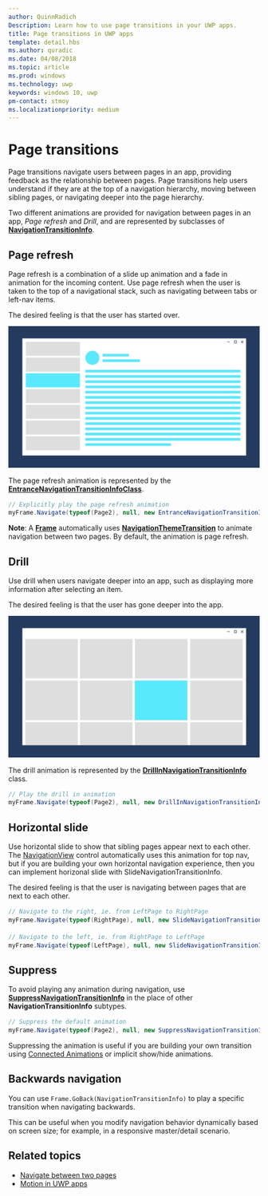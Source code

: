 ```yaml
---
author: QuinnRadich
Description: Learn how to use page transitions in your UWP apps.
title: Page transitions in UWP apps
template: detail.hbs
ms.author: quradic
ms.date: 04/08/2018
ms.topic: article
ms.prod: windows
ms.technology: uwp
keywords: windows 10, uwp
pm-contact: stmoy
ms.localizationpriority: medium
---
```


# Page transitions

Page transitions navigate users between pages in an app, providing feedback as the relationship between pages. Page transitions help users understand if they are at the top of a navigation hierarchy, moving between sibling pages, or navigating deeper into the page hierarchy.

Two different animations are provided for navigation between pages in an app, *Page refresh* and *Drill*, and are represented by subclasses of [**NavigationTransitionInfo**](https://docs.microsoft.com/uwp/api/windows.ui.xaml.media.animation.navigationtransitioninfo).

## Page refresh

Page refresh is a combination of a slide up animation and a fade in animation for the incoming content. Use page refresh when the user is taken to the top of a navigational stack, such as navigating between tabs or left-nav items.

The desired feeling is that the user has started over.

![page refresh animation](images/page-refresh.gif)

The page refresh animation is represented by the [**EntranceNavigationTransitionInfoClass**](https://docs.microsoft.com/uwp/api/windows.ui.xaml.media.animation.entrancenavigationtransitioninfo).

```csharp
// Explicitly play the page refresh animation
myFrame.Navigate(typeof(Page2), null, new EntranceNavigationTransitionInfo());

```

**Note**: A [**Frame**](https://docs.microsoft.com/uwp/api/windows.ui.xaml.controls.frame) automatically uses [**NavigationThemeTransition**](https://docs.microsoft.com/uwp/api/windows.ui.xaml.media.animation.navigationthemetransition) to animate navigation between two pages. By default, the animation is page refresh.

## Drill

Use drill when users navigate deeper into an app, such as displaying more information after selecting an item.

The desired feeling is that the user has gone deeper into the app.

![drill animation](images/drill.gif)

The drill animation is represented by the [**DrillInNavigationTransitionInfo**](https://docs.microsoft.com/uwp/api/windows.ui.xaml.media.animation.drillinnavigationtransitioninfo) class.

```csharp
// Play the drill in animation
myFrame.Navigate(typeof(Page2), null, new DrillInNavigationTransitionInfo());
```

## Horizontal slide

Use horizontal slide to show that sibling pages appear next to each other. The [NavigationView](../controls-and-patterns/navigationview.md) control automatically uses this animation for top nav, but if you are building your own horizontal navigation experience, then you can implement horizonal slide with SlideNavigationTransitionInfo.

The desired feeling is that the user is navigating between pages that are next to each other. 

```csharp
// Navigate to the right, ie. from LeftPage to RightPage
myFrame.Navigate(typeof(RightPage), null, new SlideNavigationTransitionInfo() { SlideNavigationTransitionEffect.FromRight } );

// Navigate to the left, ie. from RightPage to LeftPage
myFrame.Navigate(typeof(LeftPage), null, new SlideNavigationTransitionInfo() { SlideNavigationTransitionEffect.FromLeft } );
```

## Suppress

To avoid playing any animation during navigation, use [**SuppressNavigationTransitionInfo**](https://docs.microsoft.com/uwp/api/windows.ui.xaml.media.animation.suppressnavigationtransitioninfo) in the place of other **NavigationTransitionInfo** subtypes.

```csharp
// Suppress the default animation
myFrame.Navigate(typeof(Page2), null, new SuppressNavigationTransitionInfo());
```

Suppressing the animation is useful if you are building your own transition using [Connected Animations](connected-animation.md) or implicit show/hide animations.

## Backwards navigation

You can use `Frame.GoBack(NavigationTransitionInfo)` to play a specific transition when navigating backwards.

This can be useful when you modify navigation behavior dynamically based on screen size; for example, in a responsive master/detail scenario.

## Related topics

- [Navigate between two pages](../basics/navigate-between-two-pages.md)
- [Motion in UWP apps](index.md)
